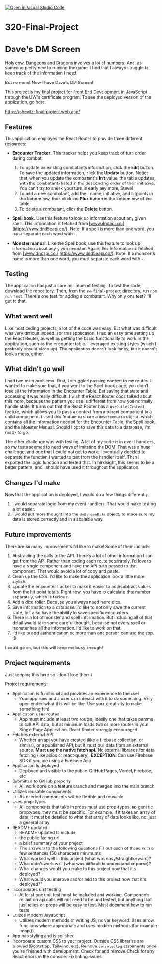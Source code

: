 [![Open in Visual Studio Code](https://classroom.github.com/assets/open-in-vscode-718a45dd9cf7e7f842a935f5ebbe5719a5e09af4491e668f4dbf3b35d5cca122.svg)](https://classroom.github.com/online_ide?assignment_repo_id=14129214&assignment_repo_type=AssignmentRepo)
# 320-Final-Project

# Dave's DM Screen

Holy cow, Dungeons and Dragons involves a lot of numbers. And, as someone pretty new to running the game, I find that I always struggle to keep track of the information I need.

But no more! Now I have Dave's DM Screen!

This project is my final project for Front End Development in JavaScript through the UW's certificate program. To see the deployed version of the application, go here:

https://shevitz-final-project.web.app/

## Features

This application employes the React Router to provide three different resources:

* **Encounter Tracker**. This tracker helps you keep track of turn order during combat.

  1.  To update an existing combatants information, click the **Edit** button. To save the updated information, click the **Update** button. Notice that, when you update the combatant's **Init** value, the table updates, with the combatants listed in the descending order of their initiative. You can't try to sneak your turn in early any more, Steve!
  1.  To add a new combatant, add their name, initiative, and hitpoints in the bottom row, then click the **Plus** button in the bottom row of the table.
  1.  To delete a combatant, click the **Delete** button.

* **Spell book**. Use this feature to look up information about any given spell. This information is fetched from [www.dndapi.co.](https://www.dnd5eapi.co/). Note: If a spell is more than one word, you must separate each word with `-`.

* **Monster manual**. Like the Spell book, use this feature to look up information about any given monster. Again, this information is fetched from  [www.dndapi.co.](https://www.dnd5eapi.co/). Note: If a monster's name is more than one word, you must separate each word with `-`.

## Testing

The application has just a bare minimum of testing. To test the code, download the repository. Then, from the `uw-final-project` directory, run `npm run test`. There's one test for adding a combatant. Why only one test? I'll get to that.

## What went well

Like most coding projects, a lot of the code was easy. But what was difficult was very difficult indeed. For this application, I had an easy time setting up the React Router, as well as getting the basic functionality to work in the application, such as the encounter table. I leveraged existing styles (which I probably should clean up). The application doesn't look fancy, but it doesn't look a mess, either.

## What didn't go well

I had two main problems. First, I struggled passing context to my routes. I wanted to make sure that, if you went to the Spell book page, you didn't lose all the information in the Encounter Table. But saving that state and accessing it was really difficult.
I wish the React Router docs talked about this more, because the pattern you use is different from how you normally handle state. It turns out that the React Router has a `useOutletContect` feature, which allows you to pass a context from a parent component to
a child component. I used this feature to share a `dmScreenData` object, which contains all the information needed for the Encounter Table, the Spell book, and the Monster Manual. Should I opt to save this data to a database, I'm ready to go.

The other challenge was with testing. A lot of my code is in event handlers, so my tests seemed to need ways of imitating the DOM. That was a huge challenge, and one that I could not get to work. I eventually decided to separate the function I wanted to test
from the handler itself. Then I exported the logic function and tested that. In hindsight, this seems to be a better pattern, and I should have used it throughout the application.

## Changes I'd make

Now that the application is deployed, I would do a few things differently. 

1. I would separate logic from my event handlers. That would make testing a lot easier.
2. I would put more thought into the `dmScreenData` object, to make sure my data is stored correctly and in a scalable way.

## Future improvements

There are so many improvements I'd like to make! Some of them include:

1. Abstracting the calls to the API. There's a lot of other information I can get from the API. Rather than coding each route separately, I'd love to have a single component and have the API path passed to that component. That would avoid a lot of copy and paste.
1. Clean up the CSS. I'd like to make the application look a little more stylish.
1. Update the encounter tracker to make it easier to add/subtract values from the hit point totals. Right now, you have to calculate that number separately, which is tedious.
1. Add a dice roller. Because you always need more dice.
1. Save information to a database. I'd like to not only save the current state, but also have the ability to save specific encounters.
1. There is a lot of monster and spell information. But including all of that detail would take some careful thought, because not every spell or monster has all the information. I'd like to work on that.
1. I'd like to add authentication so more than one person can use the app. :D

I could go on, but this will keep me busy enough!

## Project requirements

Just keeping this here so I don't lose them.\

Project requirements:

- Application is functional and provides an experience to the user
  - Your app runs and a user can interact with it to do something. Very open ended what this will be like. Use your creativity to make something fun!
- Application uses routes
  - App must include at least two routes, ideally one that takes params to call API data, but at minimum loads two or more routes in your Single Page Application. React Router strongly encouraged.
- Fetches external API
  - Whether an api you have created (like a firebase collection, or similar), or a published API, but it must pull data from an external source. **Must use the native fetch api.** No external libraries for data fetching (like axios or react-query). **EXCEPTION**: Can use Firebase SDK if you are using a Firebase App
- Application is deployed
  - Deployed and visible to the public. GitHub Pages, Vercel, Firebase, etc
- Submitted to GitHub properly
  - All work done on a feature branch and merged into the main branch
- Utilizes reusable components
  - As needed components will be flexible and reusable
- Uses prop-types
  - All components that take in props must use prop-types, no generic proptypes, they must be specific. For example, if it takes an array of data, it must be detailed to what that array of data looks like, not just a general array
- README updated
  - README updated to include:
  - the public facing url
  - a brief summary of your project
  - The answers to the following questions Fill out each of these with a few sentences (50 characters minimum):
  - What worked well in this project (what was easy/straightforward)?
  - What didn't work well (what was difficult to understand or parse)?
  - What changes would you make to this project now that it's deployed?
  - What would you improve and/or add to this project now that it's deployed?"
- Incorporates unit testing
  - At least one unit test must be included and working. Components reliant on api calls will not need to be unit tested, but anything that just relies on props will be easy to test. Must document how to run tests
- Utilzes Modern JavaScript
  - Utilizes modern methods of writing JS, no var keyword. Uses arrow functions where appropriate and uses modern methods (for example .map())
- App has styling and is polished
- Incorporate custom CSS to your project. Outside CSS libraries are allowed (Bootstrap, Tailwind, etc), Remove `console.log` statements once you're finished with development. Check for and remove Check for any React errors in the console. Fix linting issues
